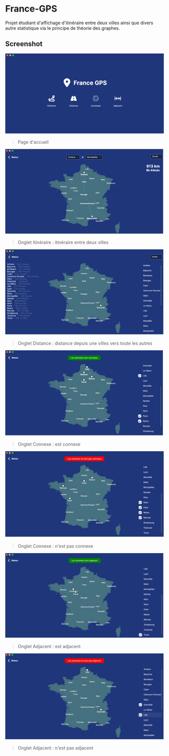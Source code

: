 # France-GPS

Projet étudiant d'affichage d'itinéraire entre deux villes ainsi que divers autre statistique via le principe de théorie des graphes. 

## Screenshot


![Screenshot 1](/Docs/Images/1.png)
> Page d'accueil

![Screenshot 2](/Docs/Images/2.png)
> Onglet Itinéraire : itinéraire entre deux villes

![Screenshot 3](/Docs/Images/3.png)
> Onglet Distance : distance depuis une villes vers toute les autres

![Screenshot 4](/Docs/Images/4.png)
> Onglet Connexe : est connexe

![Screenshot 5](/Docs/Images/5.png)
> Onglet Connexe : n'est pas connexe

![Screenshot 6](/Docs/Images/6.png)
> Onglet Adjacent : est adjacent

![Screenshot 7](/Docs/Images/7.png)
> Onglet Adjacent : n'est pas adjacent


